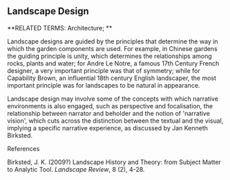 ## Landscape Design

**RELATED TERMS: Architecture; **

Landscape designs are guided by the principles that determine the way in which the garden components are used. For example, in Chinese gardens the guiding principle is unity, which determines the relationships among rocks, plants and water; for Andre Le Notre, a famous 17th Century French designer, a very important principle
was that of symmetry; while for Capability Brown, an influential 18th century English landscaper, the most important principle was for landscapes to be natural in appearance.

Landscape design may involve some of the concepts with which narrative environments is also engaged, such as perspective and focalisation, the relationship between narrator and beholder and the notion of 'narrative vision', which cuts across the distinction between the textual and the visual, implying a specific narrative experience, as discussed by Jan Kenneth Birksted. 

References

Birksted, J. K. (2009?) Landscape History and Theory: from Subject Matter to Analytic Tool. _Landscape Review_, 8 (2), 4-28.
